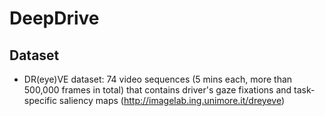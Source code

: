 # DeepDrive

## Dataset
* DR(eye)VE dataset: 74 video sequences (5 mins each, more than 500,000 frames in total) that contains driver's gaze fixations and task-specific saliency maps (http://imagelab.ing.unimore.it/dreyeve)
